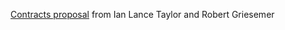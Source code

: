 [Contracts proposal](https://go.googlesource.com/proposal/+/4a54a00950b56dd0096482d0edae46969d7432a6/design/go2draft-contracts.md) from Ian Lance Taylor and Robert Griesemer
